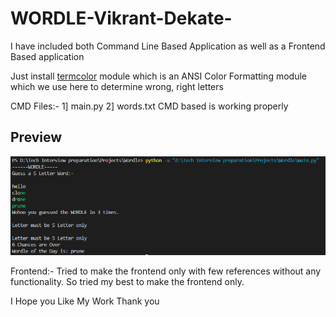 # WORDLE-Vikrant-Dekate-
I have included both Command Line Based Application as well as a Frontend Based application
<html>
<head>
<p>Just install <a href="https://pypi.org/project/termcolor/"  target="_blank">termcolor</a> module which is an ANSI Color Formatting module which we use here to determine wrong, right letters</p>

CMD Files:-
1] main.py
2] words.txt
CMD based is working properly

<h2>Preview</h2>

<img src="wordle.png">


Frontend:-
Tried to make the frontend only with few references without any functionality. So tried my best to make the frontend only.

I Hope you Like My Work
Thank you
